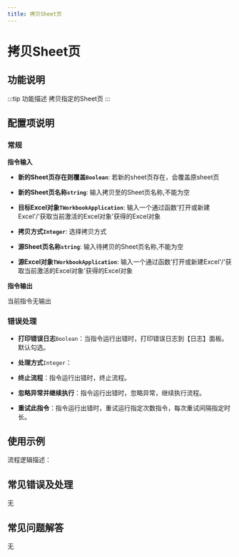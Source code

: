 ```yaml
---
title: 拷贝Sheet页
---
```


# 拷贝Sheet页

## 功能说明

:::tip 功能描述
拷贝指定的Sheet页
:::

## 配置项说明

### 常规

**指令输入**

- **新的Sheet页存在则覆盖`Boolean`**: 若新的sheet页存在，会覆盖原sheet页

- **新的Sheet页名称`string`**: 输入拷贝至的Sheet页名称,不能为空

- **目标Excel对象`TWorkbookApplication`**: 输入一个通过函数'打开或新建Excel'/'获取当前激活的Excel对象'获得的Excel对象

- **拷贝方式`Integer`**: 选择拷贝方式

- **源Sheet页名称`string`**: 输入待拷贝的Sheet页名称,不能为空

- **源Excel对象`TWorkbookApplication`**: 输入一个通过函数'打开或新建Excel'/'获取当前激活的Excel对象'获得的Excel对象


**指令输出**

当前指令无输出

### 错误处理

- **打印错误日志**`Boolean`：当指令运行出错时，打印错误日志到【日志】面板。默认勾选。

- **处理方式**`Integer`：

 - **终止流程**：指令运行出错时，终止流程。

 - **忽略异常并继续执行**：指令运行出错时，忽略异常，继续执行流程。

 - **重试此指令**：指令运行出错时，重试运行指定次数指令，每次重试间隔指定时长。

## 使用示例

流程逻辑描述：

## 常见错误及处理

无

## 常见问题解答

无

